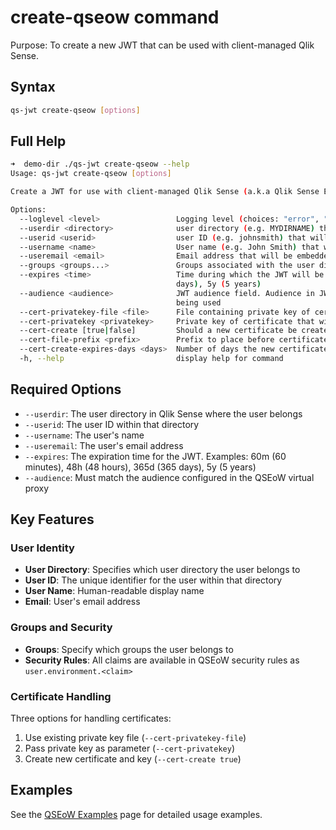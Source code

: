 # create-qseow command

Purpose: To create a new JWT that can be used with client-managed Qlik Sense.

## Syntax

```bash
qs-jwt create-qseow [options]
```

## Full Help

```bash
➜  demo-dir ./qs-jwt create-qseow --help
Usage: qs-jwt create-qseow [options]

Create a JWT for use with client-managed Qlik Sense (a.k.a Qlik Sense Enterprise on Windows).

Options:
  --loglevel <level>                 Logging level (choices: "error", "warning", "info", "verbose", "debug", default: "info")
  --userdir <directory>              user directory (e.g. MYDIRNAME) that will be embedded in the JWT
  --userid <userid>                  user ID (e.g. johnsmith) that will be embedded in the JWT
  --username <name>                  User name (e.g. John Smith) that will be embedded in the JWT
  --useremail <email>                Email address that will be embedded in the JWT
  --groups <groups...>               Groups associated with the user dir/ID.
  --expires <time>                   Time during which the JWT will be valid. Examples: 60m (60 minutes), 48h (48 hours), 365d (365
                                     days), 5y (5 years)
  --audience <audience>              JWT audience field. Audience in JWT must match the audience defined in the QSEoW virtual proxy
                                     being used
  --cert-privatekey-file <file>      File containing private key of certificate that will be used to sign the JWT
  --cert-privatekey <privatekey>     Private key of certificate that will be used to sign the JWT.
  --cert-create [true|false]         Should a new certificate be created? (choices: "true", "false", default: "false")
  --cert-file-prefix <prefix>        Prefix to place before certificate file names (default: "")
  --cert-create-expires-days <days>  Number of days the new certificate should be valid for
  -h, --help                         display help for command
```

## Required Options

- `--userdir`: The user directory in Qlik Sense where the user belongs
- `--userid`: The user ID within that directory
- `--username`: The user's name
- `--useremail`: The user's email address
- `--expires`: The expiration time for the JWT. Examples: 60m (60 minutes), 48h (48 hours), 365d (365 days), 5y (5 years)
- `--audience`: Must match the audience configured in the QSEoW virtual proxy

## Key Features

### User Identity

- **User Directory**: Specifies which user directory the user belongs to
- **User ID**: The unique identifier for the user within that directory
- **User Name**: Human-readable display name
- **Email**: User's email address

### Groups and Security

- **Groups**: Specify which groups the user belongs to
- **Security Rules**: All claims are available in QSEoW security rules as `user.environment.<claim>`

### Certificate Handling

Three options for handling certificates:

1. Use existing private key file (`--cert-privatekey-file`)
2. Pass private key as parameter (`--cert-privatekey`)
3. Create new certificate and key (`--cert-create true`)

## Examples

See the [QSEoW Examples](/guide/qseow-examples) page for detailed usage examples.

